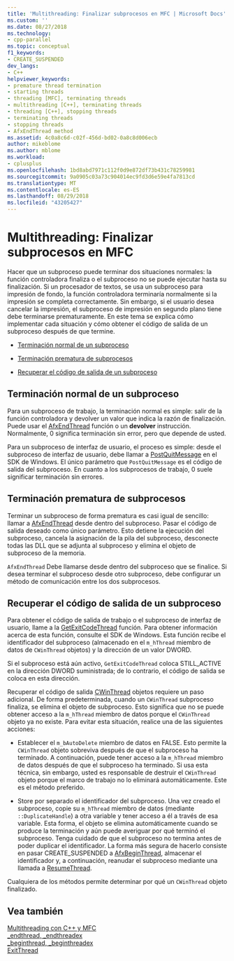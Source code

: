 ```yaml
---
title: 'Multithreading: Finalizar subprocesos en MFC | Microsoft Docs'
ms.custom: ''
ms.date: 08/27/2018
ms.technology:
- cpp-parallel
ms.topic: conceptual
f1_keywords:
- CREATE_SUSPENDED
dev_langs:
- C++
helpviewer_keywords:
- premature thread termination
- starting threads
- threading [MFC], terminating threads
- multithreading [C++], terminating threads
- threading [C++], stopping threads
- terminating threads
- stopping threads
- AfxEndThread method
ms.assetid: 4c0a8c6d-c02f-456d-bd02-0a8c8d006ecb
author: mikeblome
ms.author: mblome
ms.workload:
- cplusplus
ms.openlocfilehash: 1bd8abd7971c112f0d9e872df73b431c78259981
ms.sourcegitcommit: 9a0905c03a73c904014ec9fd3d6e59e4fa7813cd
ms.translationtype: MT
ms.contentlocale: es-ES
ms.lasthandoff: 08/29/2018
ms.locfileid: "43205427"
---
```

# <a name="multithreading-terminating-threads-in-mfc"></a>Multithreading: Finalizar subprocesos en MFC
Hacer que un subproceso puede terminar dos situaciones normales: la función controladora finaliza o el subproceso no se puede ejecutar hasta su finalización. Si un procesador de textos, se usa un subproceso para impresión de fondo, la función controladora terminaría normalmente si la impresión se completa correctamente. Sin embargo, si el usuario desea cancelar la impresión, el subproceso de impresión en segundo plano tiene debe terminarse prematuramente. En este tema se explica cómo implementar cada situación y cómo obtener el código de salida de un subproceso después de que termine.  
  
- [Terminación normal de un subproceso](#_core_normal_thread_termination)  
  
- [Terminación prematura de subprocesos](#_core_premature_thread_termination)  
  
- [Recuperar el código de salida de un subproceso](#_core_retrieving_the_exit_code_of_a_thread)  
  
##  <a name="_core_normal_thread_termination"></a> Terminación normal de un subproceso  
 
Para un subproceso de trabajo, la terminación normal es simple: salir de la función controladora y devolver un valor que indica la razón de finalización. Puede usar el [AfxEndThread](../mfc/reference/application-information-and-management.md#afxendthread) función o un **devolver** instrucción. Normalmente, 0 significa terminación sin error, pero que depende de usted.  
  
Para un subproceso de interfaz de usuario, el proceso es simple: desde el subproceso de interfaz de usuario, debe llamar a [PostQuitMessage](https://msdn.microsoft.com/library/windows/desktop/ms644945) en el SDK de Windows. El único parámetro que `PostQuitMessage` es el código de salida del subproceso. En cuanto a los subprocesos de trabajo, 0 suele significar terminación sin errores.  
  
##  <a name="_core_premature_thread_termination"></a> Terminación prematura de subprocesos  
 
Terminar un subproceso de forma prematura es casi igual de sencillo: llamar a [AfxEndThread](../mfc/reference/application-information-and-management.md#afxendthread) desde dentro del subproceso. Pasar el código de salida deseado como único parámetro. Esto detiene la ejecución del subproceso, cancela la asignación de la pila del subproceso, desconecte todas las DLL que se adjunta al subproceso y elimina el objeto de subproceso de la memoria.  
  
`AfxEndThread` Debe llamarse desde dentro del subproceso que se finalice. Si desea terminar el subproceso desde otro subproceso, debe configurar un método de comunicación entre los dos subprocesos.  
  
##  <a name="_core_retrieving_the_exit_code_of_a_thread"></a> Recuperar el código de salida de un subproceso  
 
Para obtener el código de salida de trabajo o el subproceso de interfaz de usuario, llame a la [GetExitCodeThread](/windows/desktop/api/processthreadsapi/nf-processthreadsapi-getexitcodethread) función. Para obtener información acerca de esta función, consulte el SDK de Windows. Esta función recibe el identificador del subproceso (almacenado en el `m_hThread` miembro de datos de `CWinThread` objetos) y la dirección de un valor DWORD.  
  
Si el subproceso está aún activo, `GetExitCodeThread` coloca STILL_ACTIVE en la dirección DWORD suministrada; de lo contrario, el código de salida se coloca en esta dirección.  
  
Recuperar el código de salida [CWinThread](../mfc/reference/cwinthread-class.md) objetos requiere un paso adicional. De forma predeterminada, cuando un `CWinThread` subproceso finaliza, se elimina el objeto de subproceso. Esto significa que no se puede obtener acceso a la `m_hThread` miembro de datos porque el `CWinThread` objeto ya no existe. Para evitar esta situación, realice una de las siguientes acciones:  
  
- Establecer el `m_bAutoDelete` miembro de datos en FALSE. Esto permite la `CWinThread` objeto sobreviva después de que el subproceso ha terminado. A continuación, puede tener acceso a la `m_hThread` miembro de datos después de que el subproceso ha terminado. Si usa esta técnica, sin embargo, usted es responsable de destruir el `CWinThread` objeto porque el marco de trabajo no lo eliminará automáticamente. Este es el método preferido.  
  
- Store por separado el identificador del subproceso. Una vez creado el subproceso, copie su `m_hThread` miembro de datos (mediante `::DuplicateHandle`) a otra variable y tener acceso a él a través de esa variable. Esta forma, el objeto se elimina automáticamente cuando se produce la terminación y aún puede averiguar por qué terminó el subproceso. Tenga cuidado de que el subproceso no termina antes de poder duplicar el identificador. La forma más segura de hacerlo consiste en pasar CREATE_SUSPENDED a [AfxBeginThread](../mfc/reference/application-information-and-management.md#afxbeginthread), almacenar el identificador y, a continuación, reanudar el subproceso mediante una llamada a [ResumeThread](../mfc/reference/cwinthread-class.md#resumethread).  
  
Cualquiera de los métodos permite determinar por qué un `CWinThread` objeto finalizado.  
  
## <a name="see-also"></a>Vea también  
 
[Multithreading con C++ y MFC](multithreading-with-cpp-and-mfc.md)   
[_endthread, _endthreadex](../c-runtime-library/reference/endthread-endthreadex.md)   
[_beginthread, _beginthreadex](../c-runtime-library/reference/beginthread-beginthreadex.md)   
[ExitThread](/windows/desktop/api/processthreadsapi/nf-processthreadsapi-exitthread)